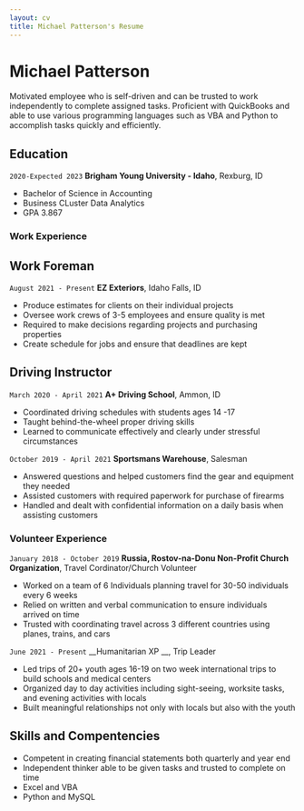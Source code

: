 ```yaml
---
layout: cv
title: Michael Patterson's Resume
---
```

# Michael Patterson
Motivated employee who is self-driven and can be trusted to work independently to complete assigned
tasks. Proficient with QuickBooks and able to use various programming languages such as VBA and Python
to accomplish tasks quickly and efficiently.

## Education

`2020-Expected 2023`
__Brigham Young University - Idaho__, Rexburg, ID
- Bachelor of Science in Accounting
- Business CLuster Data Analytics
- GPA 3.867 

 
### Work Experience
## Work Foreman
`August 2021 - Present`
__EZ Exteriors__, Idaho Falls, ID

- Produce estimates for clients on their individual projects
- Oversee work crews of 3-5 employees and ensure quality is met
- Required to make decisions regarding projects and purchasing properties
- Create schedule for jobs and ensure that deadlines are kept

## Driving Instructor
`March 2020 - April 2021`
__A+ Driving School__, Ammon, ID 

- Coordinated driving schedules with students ages 14 -17
- Taught behind-the-wheel proper driving skills
- Learned to communicate effectively and clearly under stressful circumstances

`October 2019 - April 2021`
__Sportsmans Warehouse__, Salesman

- Answered questions and helped customers find the gear and equipment they needed
- Assisted customers with required paperwork for purchase of firearms
- Handled and dealt with confidential information on a daily basis when assisting customers

### Volunteer Experience

`January 2018 - October 2019`
__Russia, Rostov-na-Donu Non-Profit Church Organization__, Travel Cordinator/Church Volunteer

- Worked on a team of 6 Individuals planning travel for 30-50 individuals every 6 weeks
- Relied on written and verbal communication to ensure individuals arrived on time
- Trusted with coordinating travel across 3 different countries using planes, trains, and cars

`June 2021 - Present`
__Humanitarian XP __, Trip Leader

- Led trips of 20+ youth ages 16-19 on two week international trips to build schools and medical centers
- Organized day to day activities including sight-seeing, worksite tasks, and evening activities with locals
- Built meaningful relationships not only with locals but also with the youth


## Skills and Compentencies

- Competent in creating financial statements both quarterly and year end
- Independent thinker able to be given tasks and trusted to complete on time
- Excel and VBA
- Python and MySQL



<!-- ### Footer

Last updated: May 2013 -->





